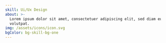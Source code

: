 ```yaml
---
skill: Ui/Ux Design
about: >-
  Lorem ipsum dolor sit amet, consectetuer adipiscing elit, sed diam euismod
  volutpat.
img: /assets/icons/icon.svg
bgColor: bg-skill-bg-one
---
```

